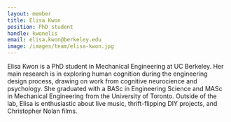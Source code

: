 ```yaml
---
layout: member
title: Elisa Kwon
position: PhD student
handle: kwonelis
email: elisa.kwon@berkeley.edu
image: /images/team/elisa-kwon.jpg
---
```


Elisa Kwon is a PhD student in Mechanical Engineering at UC Berkeley. Her main research is in exploring human cognition during the engineering design process, drawing on work from cognitive neurocience and psychology. She graduated with a BASc in Engineering Science and MASc in Mechanical Engineering from the University of Toronto. Outside of the lab, Elisa is enthusiastic about live music, thrift-flipping DIY projects, and Christopher Nolan films.
